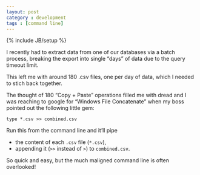 ```yaml
---
layout: post
category : development
tags : [command line]
---
```

{% include JB/setup %}

I recently had to extract data from one of our databases via a batch process, breaking the export into single “days” of data due to the query timeout limit.

This left me with around 180 .csv files, one per day of data, which I needed to stich back together.

The thought of 180 “Copy + Paste” operations filled me with dread and I was reaching to google for “Windows File Concatenate” when my boss pointed out the following little gem:


    type *.csv >> combined.csv

Run this from the command line and it’ll pipe 

* the content of each `.csv` file (`*.csv`),
* appending it (`>>` instead of `>`) to `combined.csv`. 

So quick and easy, but the much maligned command line is often overlooked!